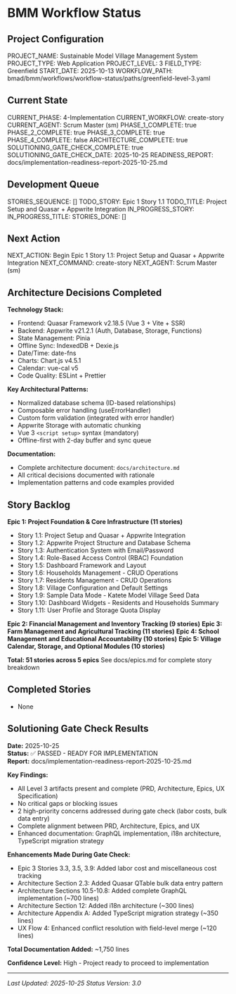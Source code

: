 # BMM Workflow Status

## Project Configuration

PROJECT_NAME: Sustainable Model Village Management System
PROJECT_TYPE: Web Application
PROJECT_LEVEL: 3
FIELD_TYPE: Greenfield
START_DATE: 2025-10-13
WORKFLOW_PATH: bmad/bmm/workflows/workflow-status/paths/greenfield-level-3.yaml

## Current State

CURRENT_PHASE: 4-Implementation
CURRENT_WORKFLOW: create-story
CURRENT_AGENT: Scrum Master (sm)
PHASE_1_COMPLETE: true
PHASE_2_COMPLETE: true
PHASE_3_COMPLETE: true
PHASE_4_COMPLETE: false
ARCHITECTURE_COMPLETE: true
SOLUTIONING_GATE_CHECK_COMPLETE: true
SOLUTIONING_GATE_CHECK_DATE: 2025-10-25
READINESS_REPORT: docs/implementation-readiness-report-2025-10-25.md

## Development Queue

STORIES_SEQUENCE: []
TODO_STORY: Epic 1 Story 1.1
TODO_TITLE: Project Setup and Quasar + Appwrite Integration
IN_PROGRESS_STORY: 
IN_PROGRESS_TITLE: 
STORIES_DONE: []

## Next Action

NEXT_ACTION: Begin Epic 1 Story 1.1: Project Setup and Quasar + Appwrite Integration
NEXT_COMMAND: create-story
NEXT_AGENT: Scrum Master (sm)

## Architecture Decisions Completed

**Technology Stack:**
- Frontend: Quasar Framework v2.18.5 (Vue 3 + Vite + SSR)
- Backend: Appwrite v21.2.1 (Auth, Database, Storage, Functions)
- State Management: Pinia
- Offline Sync: IndexedDB + Dexie.js
- Date/Time: date-fns
- Charts: Chart.js v4.5.1
- Calendar: vue-cal v5
- Code Quality: ESLint + Prettier

**Key Architectural Patterns:**
- Normalized database schema (ID-based relationships)
- Composable error handling (useErrorHandler)
- Custom form validation (integrated with error handler)
- Appwrite Storage with automatic chunking
- Vue 3 `<script setup>` syntax (mandatory)
- Offline-first with 2-day buffer and sync queue

**Documentation:**
- Complete architecture document: `docs/architecture.md`
- All critical decisions documented with rationale
- Implementation patterns and code examples provided

## Story Backlog

**Epic 1: Project Foundation & Core Infrastructure (11 stories)**
- Story 1.1: Project Setup and Quasar + Appwrite Integration
- Story 1.2: Appwrite Project Structure and Database Schema
- Story 1.3: Authentication System with Email/Password
- Story 1.4: Role-Based Access Control (RBAC) Foundation
- Story 1.5: Dashboard Framework and Layout
- Story 1.6: Households Management - CRUD Operations
- Story 1.7: Residents Management - CRUD Operations
- Story 1.8: Village Configuration and Default Settings
- Story 1.9: Sample Data Mode - Katete Model Village Seed Data
- Story 1.10: Dashboard Widgets - Residents and Households Summary
- Story 1.11: User Profile and Storage Quota Display

**Epic 2: Financial Management and Inventory Tracking (9 stories)**
**Epic 3: Farm Management and Agricultural Tracking (11 stories)**
**Epic 4: School Management and Educational Accountability (10 stories)**
**Epic 5: Village Calendar, Storage, and Optional Modules (10 stories)**

**Total: 51 stories across 5 epics**
See docs/epics.md for complete story breakdown

## Completed Stories

- None

## Solutioning Gate Check Results

**Date:** 2025-10-25  
**Status:** ✅ PASSED - READY FOR IMPLEMENTATION  
**Report:** docs/implementation-readiness-report-2025-10-25.md

**Key Findings:**
- All Level 3 artifacts present and complete (PRD, Architecture, Epics, UX Specification)
- No critical gaps or blocking issues
- 2 high-priority concerns addressed during gate check (labor costs, bulk data entry)
- Complete alignment between PRD, Architecture, Epics, and UX
- Enhanced documentation: GraphQL implementation, i18n architecture, TypeScript migration strategy

**Enhancements Made During Gate Check:**
- Epic 3 Stories 3.3, 3.5, 3.9: Added labor cost and miscellaneous cost tracking
- Architecture Section 2.3: Added Quasar QTable bulk data entry pattern
- Architecture Sections 10.5-10.8: Added complete GraphQL implementation (~700 lines)
- Architecture Section 12: Added i18n architecture (~300 lines)
- Architecture Appendix A: Added TypeScript migration strategy (~350 lines)
- UX Flow 4: Enhanced conflict resolution with field-level merge (~120 lines)

**Total Documentation Added:** ~1,750 lines

**Confidence Level:** High - Project ready to proceed to implementation

---

_Last Updated: 2025-10-25_
_Status Version: 3.0_
